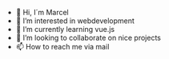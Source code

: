 - 👋 Hi, I´m Marcel
- 👀 I’m interested in webdevelopment 
- 🌱 I’m currently learning vue.js
- 💞️ I’m looking to collaborate on nice projects
- 📫 How to reach me via mail 

<!---
Pik-1/Pik-1 is a ✨ special ✨ repository because its `README.md` (this file) appears on your GitHub profile.
You can click the Preview link to take a look at your changes.
--->
